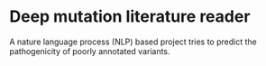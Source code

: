 # Deep mutation literature reader

A nature language process (NLP) based project tries to predict the pathogenicity of poorly annotated variants. 
